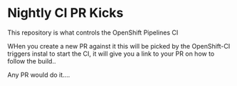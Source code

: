 # Nightly CI PR Kicks

This repository is what controls the OpenShift Pipelines CI

WHen you create a new PR against it this will be picked by the OpenShift-CI triggers instal to start the CI, it will give you a link to your PR on how to follow the build..

Any PR would do it....
